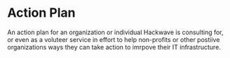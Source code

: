 # Action Plan
An action plan for an organization or individual Hackwave is consulting for, or
even as a voluteer service in effort to help non-profits or other postiive
organizations ways they can take action to imrpove their IT infrastructure.
